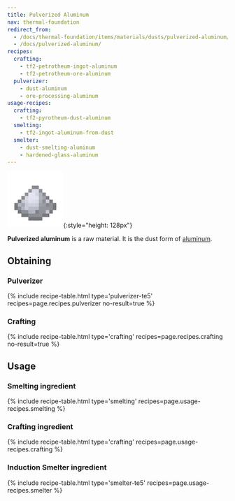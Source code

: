 ```yaml
---
title: Pulverized Aluminum
nav: thermal-foundation
redirect_from:
  - /docs/thermal-foundation/items/materials/dusts/pulverized-aluminum/
  - /docs/pulverized-aluminum/
recipes:
  crafting:
    - tf2-petrotheum-ingot-aluminum
    - tf2-petrotheum-ore-aluminum
  pulverizer:
    - dust-aluminum
    - ore-processing-aluminum
usage-recipes:
  crafting:
    - tf2-pyrotheum-dust-aluminum
  smelting:
    - tf2-ingot-aluminum-from-dust
  smelter:
    - dust-smelting-aluminum
    - hardened-glass-aluminum
---
```


![Pulverized aluminum](/assets/images/thermal-foundation/dust-aluminum.png){:style="height: 128px"}


**Pulverized aluminum** is a raw material. It is the dust form of
[aluminum](/docs/thermal-foundation/aluminum-ingot/).


Obtaining
---------

### Pulverizer
{% include recipe-table.html type='pulverizer-te5' recipes=page.recipes.pulverizer no-result=true %}

### Crafting
{% include recipe-table.html type='crafting' recipes=page.recipes.crafting no-result=true %}


Usage
-----

### Smelting ingredient
{% include recipe-table.html type='smelting' recipes=page.usage-recipes.smelting %}

### Crafting ingredient
{% include recipe-table.html type='crafting' recipes=page.usage-recipes.crafting %}

### Induction Smelter ingredient
{% include recipe-table.html type='smelter-te5' recipes=page.usage-recipes.smelter %}
